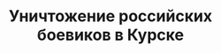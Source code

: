 ---
layout: post
title: "Уничтожение российских боевиков в Курске"
description: "Червепедия - Удары по российским колоннам и пехоте, Курская область."
video: "https://www.youtube.com/embed/lUKiN72Fi3A"
---